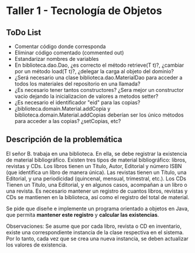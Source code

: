 # Taller 1 - Tecnología de Objetos

## ToDo List

* Comentar código donde corresponda
* Eliminar código comentado (commented out)
* Estandarizar nombres de variables
* En biblioteca.dao.Dao, ¿es correcto el método retrieve(T t)?, ¿cambiar por
un método load(T t)?, ¿delegar la carga al objeto del dominio?
* ¿Será necesario una clase biblioteca.dao.MaterialDao para acceder a todos los
materiales del repositorio en una llamada?
* ¿Es necesario tener tantos constructores? ¿Sera mejor un constructor vacio
dejando la inicializacion de valores a metodos setter?
* ¿Es necesario el identificador "eid" para las copias?
* ¿biblioteca.domain.Material.addCopia y biblioteca.domain.Material.addCopias
deberían ser los único métodos para acceder a las copias? ¿setCopias, etc?

## Descripción de la problemática

El señor B. trabaja en una biblioteca. En ella, se debe registrar la existencia
de material bibliográfico. Existen tres tipos de material bibliográfico:
libros, revistas y CDs. Los libros tienen un Título, Autor, Editorial y número
ISBN (que identifica un libro de manera única). Las revistas tienen un Título,
una Editorial, y una periodicidad (quincenal, mensual, trimestral, etc.).
Los CDs Tienen un Título, una Editorial, y en algunos casos, acompañan a un
libro o una revista. Es necesario mantener un registro de cuantos libros,
revistas y CDs se mantienen en la biblioteca, así como el registro del total de
material.

Se pide que diseñe e implemente un programa orientado a objetos en Java, que
permita **mantener este registro** y **calcular las existencias**.

Observaciones: Se asume que por cada libro, revista o CD en inventario, existe
una correspondiente instancia de la clase respectiva en el sistema. Por lo
tanto, cada vez que se crea una nueva instancia, se deben actualizar los valores
de existencia.
